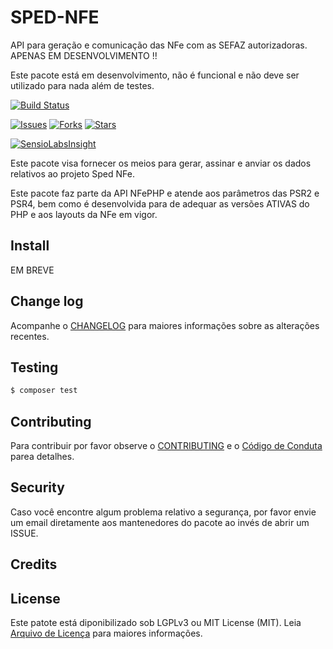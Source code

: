 # SPED-NFE

API para geração e comunicação das NFe com as SEFAZ autorizadoras. APENAS EM DESENVOLVIMENTO !!

Este pacote está em desenvolvimento, não é funcional e não deve ser utilizado para nada além de testes. 

[![Build Status][ico-travis]][link-travis]

[![Issues][ico-issues]][link-issues]
[![Forks][ico-forks]][link-forks]
[![Stars][ico-stars]]()

[![SensioLabsInsight](https://insight.sensiolabs.com/projects/cf4adec6-0cc8-431e-9f53-b7a4750a7db9/mini.png)](https://insight.sensiolabs.com/projects/cf4adec6-0cc8-431e-9f53-b7a4750a7db9)

Este pacote visa fornecer os meios para gerar, assinar e anviar os dados relativos ao projeto Sped NFe.

Este pacote faz parte da API NFePHP e atende aos parâmetros das PSR2 e PSR4, bem como é desenvolvida para de adequar as versões ATIVAS do PHP e aos layouts da NFe em vigor.

## Install

EM BREVE

## Change log

Acompanhe o [CHANGELOG](CHANGELOG.md) para maiores informações sobre as alterações recentes.

## Testing

``` bash
$ composer test
```

## Contributing

Para contribuir por favor observe o [CONTRIBUTING](CONTRIBUTING.md) e o  [Código de Conduta](CONDUCT.md) parea detalhes.

## Security

Caso você encontre algum problema relativo a segurança, por favor envie um email diretamente aos mantenedores do pacote ao invés de abrir um ISSUE.

## Credits

## License

Este patote está diponibilizado sob LGPLv3 ou MIT License (MIT). Leia  [Arquivo de Licença](LICENSE.md) para maiores informações.


[ico-stars]: https://img.shields.io/github/stars/nfephp-org/sped-nfe.svg?style=flat-square
[ico-forks]: https://img.shields.io/github/forks/nfephp-org/sped-nfe.svg?style=flat-square
[ico-issues]: https://img.shields.io/github/issues/nfephp-org/sped-nfe.svg?style=flat-square
[ico-travis]: https://img.shields.io/travis/nfephp-org/sped-nfe/master.svg?style=flat-square

[link-travis]: https://travis-ci.org/nfephp-org/sped-nfe
[link-issues]: https://github.com/nfephp-org/sped-nfe/issues
[link-forks]: https://github.com/nfephp-org/sped-nfe/network
